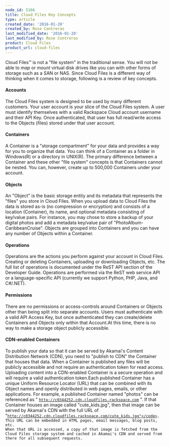 ```yaml
---
node_id: 5166
title: Cloud Files Key Concepts
type: article
created_date: '2016-01-20'
created_by: Rose Contreras
last_modified_date: '2016-01-20'
last_modified_by: Rose Contreras
product: Cloud Files
product_url: cloud-files
---
```


Cloud Files&trade; is not a "file system" in the traditional sense. You will not be able to *map* or *mount* virtual disk drives like you can with other forms of storage such as a SAN or NAS. Since Cloud Files is a different way of thinking when it comes to storage, following is a review of key concepts.

#### Accounts

The Cloud Files system is designed to be used by many different customers. Your user account is your slice of the Cloud Files system. A user must identify themselves with a valid Rackspace Cloud account username and their API Key. Once authenticated, that user has full read/write access to the Objects (files) stored under that user account.

####  Containers

A Container is a "storage compartment" for your data and provides a way for you to organize that data. You can think of a Container as a folder in Windows(R) or a directory in UNIX(R). The primary difference between a Container and these other "file system" concepts is that Containers cannot be nested. You can, however, create up to 500,000 Containers under your account.

####  Objects

An "Object" is the basic storage entity and its metadata that represents the "files" you store in Cloud Files. When you upload data to Cloud Files the data is stored as-is (no compression or encryption) and consists of a location (Container), its name, and optional metadata consisting of key/value pairs. For instance, you may chose to store a backup of your digital photos and add a metadata key/value pair of "PhotoAlbum-CaribbeanCruise". Objects are grouped into Containers and you can have any number of Objects within a Container.

####  Operations

Operations are the actions you perform against your account in Cloud Files. Creating or deleting Containers, uploading or downloading Objects, etc. The full list of operations is documented under the ReST API section of the Developer Guide. Operations are performed via the ReST web service API or a language-specific API (currently we support Python, PHP, Java, and C#/.NET).

####  Permissions

There are no permissions or access-controls around Containers or Objects other than being split into separate accounts. Users must authenticate with a valid API Access Key, but once authenticated they can create/delete Containers and Objects only within that Account.At this time, there is no way to make a storage object publicly accessible.

####  CDN-enabled Containers

To publish your data so that it can be served by Akamai's Content Distribution Network (CDN), you need to "publish to CDN" the Container that houses that data. When a Container is published any files will be publicly accessible and not require an authentication token for read access. Uploading content into a CDN-enabled Container is a secure operation and will require a valid authentication token.Each published Container has a unique Uniform Resource Locator (URL) that can be combined with its Object names and openly distributed in web pages, emails, or other applications. For example, a published Container named "photos" can be referenced as " <code>http://c0344252.cdn.cloudfiles.rackspace.com</code> ". If that Container houses an image called "cute_kids.jpg", then that image can be served by Akamai's CDN with the full URL of "<code>http://c0344252.cdn.cloudfiles.rackspace.com/cute_kids.jpg"</code>. This URL can be embedded in HTML pages, email messages, blog posts, etc. When that URL is accessed, a copy of that image is fetched from the Cloud Files storage system and cached in Akamai's CDN and served from there for all subsequent requests.
